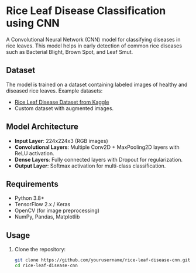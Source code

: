 # Rice Leaf Disease Classification using CNN

A Convolutional Neural Network (CNN) model for classifying diseases in rice leaves. This model helps in early detection of common rice diseases such as Bacterial Blight, Brown Spot, and Leaf Smut.

## Dataset
The model is trained on a dataset containing labeled images of healthy and diseased rice leaves. Example datasets:
- [Rice Leaf Disease Dataset from Kaggle](https://www.kaggle.com/datasets/vbookshelf/rice-leaf-diseases)
- Custom dataset with augmented images.

## Model Architecture
- **Input Layer**: 224x224x3 (RGB images)
- **Convolutional Layers**: Multiple Conv2D + MaxPooling2D layers with ReLU activation.
- **Dense Layers**: Fully connected layers with Dropout for regularization.
- **Output Layer**: Softmax activation for multi-class classification.

## Requirements
- Python 3.8+
- TensorFlow 2.x / Keras
- OpenCV (for image preprocessing)
- NumPy, Pandas, Matplotlib

## Usage
1. Clone the repository:
   ```bash
   git clone https://github.com/yourusername/rice-leaf-disease-cnn.git
   cd rice-leaf-disease-cnn